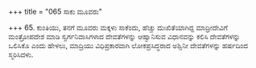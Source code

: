 +++
title = "065 ಸಾಕು ಮೂವರು"

+++
65. ಕುಂತಿಯು, ತನಗೆ ಮೂವರು ಮಕ್ಕಳು ಸಾಕೆಂದು, ಹೆಚ್ಚು ದುಃಖಿತೆಯಾಗಿದ್ದ ಮಾದ್ರೀದೇವಿಗೆ ಮಂತ್ರೋಪದೇಶ ಮಾಡಿ ಸ್ವರ್ಗನಿವಾಸಿಗಳಾದ ದೇವತೆಗಳನ್ನು ಆಹ್ವಾನಿಸುವ ವಿಧಾನವನ್ನು ಕಲಿಸಿ ದೇವತೆಗಳನ್ನು ಒಲಿಸಿಕೊ ಎಂದು ಹೇಳಲು, ಮಾದ್ರಿಯು ವಿಧಿಪ್ರಕಾರವಾಗಿ ಲೋಕಪ್ರಸಿದ್ಧರಾದ ಅಶ್ವಿನೀ ದೇವತೆಗಳನ್ನು ಹರ್ಷದಿಂದ ಸ್ಮರಿಸಿದಳು.